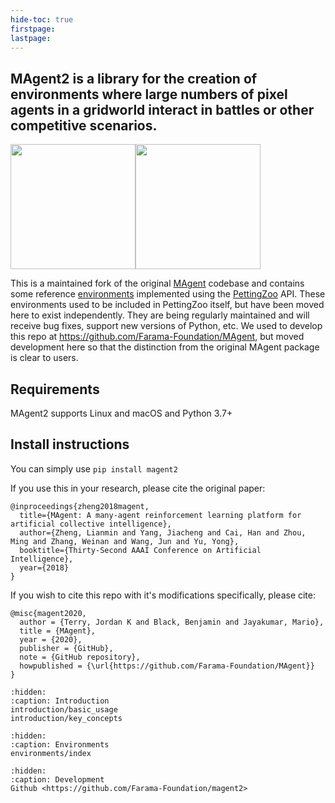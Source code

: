 ```yaml
---
hide-toc: true
firstpage:
lastpage:
---
```


## MAgent2 is a library for the creation of environments where large numbers of pixel agents in a gridworld interact in battles or other competitive scenarios.


<img src="../magent-graph-1.gif" width="200"><img src="../magent-graph-2.gif" width="200">

This is a maintained fork of the original [MAgent](https://github.com/geek-ai/MAgent) codebase and contains some reference [environments](https://github.com/Farama-Foundation/MAgent2/tree/main/magent2/environments) implemented using the [PettingZoo](https://github.com/Farama-Foundation/PettingZoo) API. These environments used to be included in PettingZoo itself, but have been moved here to exist independently. They are being regularly maintained and will receive bug fixes, support new versions of Python, etc. We used to develop this repo at https://github.com/Farama-Foundation/MAgent, but moved development here so that the distinction from the original MAgent package is clear to users.

## Requirements
MAgent2 supports Linux and macOS and Python 3.7+

## Install instructions
You can simply use `pip install magent2`

If you use this in your research, please cite the original paper:

```
@inproceedings{zheng2018magent,
  title={MAgent: A many-agent reinforcement learning platform for artificial collective intelligence},
  author={Zheng, Lianmin and Yang, Jiacheng and Cai, Han and Zhou, Ming and Zhang, Weinan and Wang, Jun and Yu, Yong},
  booktitle={Thirty-Second AAAI Conference on Artificial Intelligence},
  year={2018}
}
```

If you wish to cite this repo with it's modifications specifically, please cite:

```
@misc{magent2020,
  author = {Terry, Jordan K and Black, Benjamin and Jayakumar, Mario},
  title = {MAgent},
  year = {2020},
  publisher = {GitHub},
  note = {GitHub repository},
  howpublished = {\url{https://github.com/Farama-Foundation/MAgent}}
}
```

```{toctree}
:hidden:
:caption: Introduction
introduction/basic_usage
introduction/key_concepts
```

```{toctree}
:hidden:
:caption: Environments
environments/index
```

```{toctree}
:hidden:
:caption: Development
Github <https://github.com/Farama-Foundation/magent2>
```

